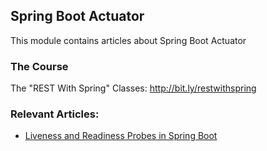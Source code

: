 ## Spring Boot Actuator

This module contains articles about Spring Boot Actuator

### The Course
The "REST With Spring" Classes: http://bit.ly/restwithspring

### Relevant Articles:

- [Liveness and Readiness Probes in Spring Boot](https://www.baeldung.com/spring-liveness-readiness-probes)
